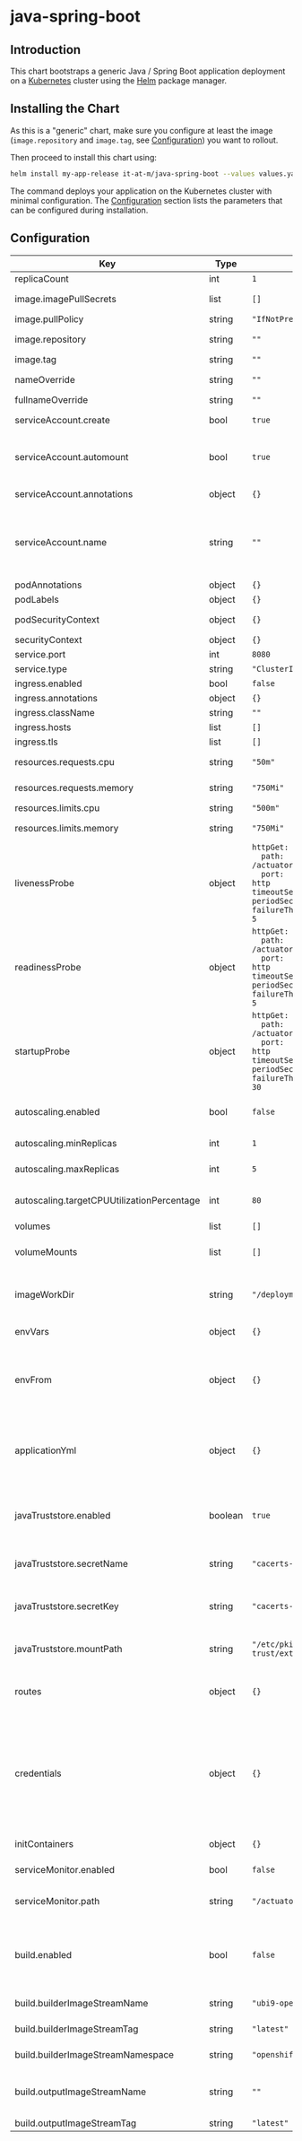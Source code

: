 # java-spring-boot

## Introduction

This chart bootstraps a generic Java / Spring Boot application deployment on a [Kubernetes](http://kubernetes.io) cluster using the [Helm](https://helm.sh) package manager.

## Installing the Chart

As this is a "generic" chart, make sure you configure at least the image (`image.repository` and `image.tag`, see [Configuration](#configuration)) you want to rollout.

Then proceed to install this chart using:

```bash
helm install my-app-release it-at-m/java-spring-boot --values values.yaml
```

The command deploys your application on the Kubernetes cluster with minimal configuration. The [Configuration](#configuration) section lists the parameters that can be configured during installation.

## Configuration

| Key                                        | Type    | Default                                                                                                                                                           | Description                                                                                                                                                    |
| ------------------------------------------ | ------- | ----------------------------------------------------------------------------------------------------------------------------------------------------------------- | -------------------------------------------------------------------------------------------------------------------------------------------------------------- |
| replicaCount                               | int     | `1`                                                                                                                                                               | replicaset count                                                                                                                                               |
| image.imagePullSecrets                     | list    | `[]`                                                                                                                                                              | Image pull secrets specification                                                                                                                               |
| image.pullPolicy                           | string  | `"IfNotPresent"`                                                                                                                                                  | Image pull policy                                                                                                                                              |
| image.repository                           | string  | `""`                                                                                                                                                              | Image to use for deploying, required                                                                                                                           |
| image.tag                                  | string  | `""`                                                                                                                                                              | Image tag, required                                                                                                                                            |
| nameOverride                               | string  | `""`                                                                                                                                                              | Override chart name                                                                                                                                            |
| fullnameOverride                           | string  | `""`                                                                                                                                                              | Override fullname                                                                                                                                              |
| serviceAccount.create                      | bool    | `true`                                                                                                                                                            | Create service account                                                                                                                                         |
| serviceAccount.automount                   | bool    | `true`                                                                                                                                                            | Automatically mount the ServiceAccount's API credentials                                                                                                       |
| serviceAccount.annotations                 | object  | `{}`                                                                                                                                                              | Service account annotations                                                                                                                                    |
| serviceAccount.name                        | string  | `""`                                                                                                                                                              | Service account name. If not set and create is true, a name is generated using the fullname template                                                           |
| podAnnotations                             | object  | `{}`                                                                                                                                                              | Pod annotations                                                                                                                                                |
| podLabels                                  | object  | `{}`                                                                                                                                                              | Pod labels                                                                                                                                                     |
| podSecurityContext                         | object  | `{}`                                                                                                                                                              | Pod Security Context                                                                                                                                           |
| securityContext                            | object  | `{}`                                                                                                                                                              | Security Context                                                                                                                                               |
| service.port                               | int     | `8080`                                                                                                                                                            | Service port                                                                                                                                                   |
| service.type                               | string  | `"ClusterIP"`                                                                                                                                                     | Service type                                                                                                                                                   |
| ingress.enabled                            | bool    | `false`                                                                                                                                                           | Enable ingress                                                                                                                                                 |
| ingress.annotations                        | object  | `{}`                                                                                                                                                              |                                                                                                                                                                |
| ingress.className                          | string  | `""`                                                                                                                                                              |                                                                                                                                                                |
| ingress.hosts                              | list    | `[]`                                                                                                                                                              |                                                                                                                                                                |
| ingress.tls                                | list    | `[]`                                                                                                                                                              |                                                                                                                                                                |
| resources.requests.cpu                     | string  | `"50m"`                                                                                                                                                           | CPU resource request                                                                                                                                           |
| resources.requests.memory                  | string  | `"750Mi"`                                                                                                                                                         | Memory resource request                                                                                                                                        |
| resources.limits.cpu                       | string  | `"500m"`                                                                                                                                                          | CPU resource limit                                                                                                                                             |
| resources.limits.memory                    | string  | `"750Mi"`                                                                                                                                                         | Memory resource limit                                                                                                                                          |
| livenessProbe                              | object  | <code>httpGet:<br>&nbsp;&nbsp;path: /actuator/health/liveness<br>&nbsp;&nbsp;port: http<br>timeoutSeconds: 15<br>periodSeconds: 10<br>failureThreshold: 5</code>  | Liveness probe                                                                                                                                                 |
| readinessProbe                             | object  | <code>httpGet:<br>&nbsp;&nbsp;path: /actuator/health/readiness<br>&nbsp;&nbsp;port: http<br>timeoutSeconds: 15<br>periodSeconds: 10<br>failureThreshold: 5</code> | Readiness probe                                                                                                                                                |
| startupProbe                               | object  | <code>httpGet:<br>&nbsp;&nbsp;path: /actuator/health/liveness<br>&nbsp;&nbsp;port: http<br>timeoutSeconds: 5<br>periodSeconds: 10<br>failureThreshold: 30</code>  | Startup probe                                                                                                                                                  |
| autoscaling.enabled                        | bool    | `false`                                                                                                                                                           | Enables Horizontal Pod Autoscaling (HPA)                                                                                                                       |
| autoscaling.minReplicas                    | int     | `1`                                                                                                                                                               | HPA minimum replicas                                                                                                                                           |
| autoscaling.maxReplicas                    | int     | `5`                                                                                                                                                               | HPA maximum replicas                                                                                                                                           |
| autoscaling.targetCPUUtilizationPercentage | int     | `80`                                                                                                                                                              | HPA target cpu utilization percentage                                                                                                                          |
| volumes                                    | list    | `[]`                                                                                                                                                              | Extra volumes                                                                                                                                                  |
| volumeMounts                               | list    | `[]`                                                                                                                                                              | Extra volumeMounts for the pods                                                                                                                                |
| imageWorkDir                               | string  | `"/deployments"`                                                                                                                                                  | Working directory of the image / executed java application.                                                                                                    |
| envVars                                    | object  | `{}`                                                                                                                                                              | Extra environment variables                                                                                                                                    |
| envFrom                                    | object  | `{}`                                                                                                                                                              | Additional environment variables from secrets or configmaps via(`envFrom`)                                                                                     |
| applicationYml                             | object  | `{}`                                                                                                                                                              | configures application.yml content thats get mounted on the output Deployment definition                                                                       |
| javaTruststore.enabled                     | boolean | `true`                                                                                                                                                            | enables mounting a java truststore containing additional certificates                                                                                          |
| javaTruststore.secretName                  | string  | `"cacerts-lhm"`                                                                                                                                                   | custom secret name containing the java truststore                                                                                                              |
| javaTruststore.secretKey                   | string  | `"cacerts-lhm"`                                                                                                                                                   | custom key in the secreat that contains the java truststore file                                                                                               |
| javaTruststore.mountPath                   | string  | `"/etc/pki/ca-trust/extracted/java"`                                                                                                                              | mount path for the truststore (filename `cacerts`)                                                                                                             |
| routes                                     | object  | `{}`                                                                                                                                                              | OpenShift Route definitions (see default `values.yaml` for examples)                                                                                           |
| credentials                                | object  | `{}`                                                                                                                                                              | Configures additional secrets that will get mounted as additional volumes, containing spring configuration properties. See default `values.yaml` for examples. |
| initContainers                             | object  | `{}`                                                                                                                                                              | Extra initContainers for the pods                                                                                                                              |
| serviceMonitor.enabled                     | bool    | `false`                                                                                                                                                           | Enables creation of a ServiceMonitor                                                                                                                           |
| serviceMonitor.path                        | string  | `"/actuator/prometheus"`                                                                                                                                          | path of the metrics/prometheus endpoint                                                                                                                        |
| build.enabled                              | bool    | `false`                                                                                                                                                           | enables the creation of a BuildConfig + ImageStream to perform "binary" S2I-Builds                                                                             |
| build.builderImageStreamName               | string  | `"ubi9-openjdk-21"`                                                                                                                                               | S2I Builder image name                                                                                                                                         |
| build.builderImageStreamTag                | string  | `"latest"`                                                                                                                                                        | S2I Builder image tag                                                                                                                                          |
| build.builderImageStreamNamespace          | string  | `"openshift"`                                                                                                                                                     | S2I Builder image namespace                                                                                                                                    |
| build.outputImageStreamName                | string  | `""`                                                                                                                                                              | name of the (output) imagestream, required                                                                                                                     |
| build.outputImageStreamTag                 | string  | `"latest"`                                                                                                                                                        | tag of output image                                                                                                                                            |
